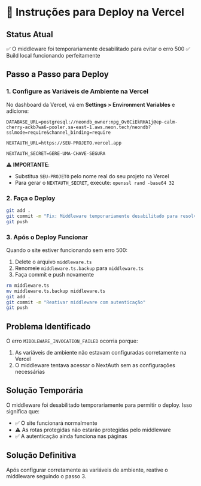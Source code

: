 # 🚀 Instruções para Deploy na Vercel

## Status Atual
✅ O middleware foi temporariamente desabilitado para evitar o erro 500
✅ Build local funcionando perfeitamente

## Passo a Passo para Deploy

### 1. Configure as Variáveis de Ambiente na Vercel

No dashboard da Vercel, vá em **Settings > Environment Variables** e adicione:

```env
DATABASE_URL=postgresql://neondb_owner:npg_Ov6CiEkRHA1j@ep-calm-cherry-ackb7wa6-pooler.sa-east-1.aws.neon.tech/neondb?sslmode=require&channel_binding=require

NEXTAUTH_URL=https://SEU-PROJETO.vercel.app

NEXTAUTH_SECRET=GERE-UMA-CHAVE-SEGURA
```

⚠️ **IMPORTANTE**:
- Substitua `SEU-PROJETO` pelo nome real do seu projeto na Vercel
- Para gerar o `NEXTAUTH_SECRET`, execute: `openssl rand -base64 32`

### 2. Faça o Deploy

```bash
git add .
git commit -m "Fix: Middleware temporariamente desabilitado para resolver erro 500"
git push
```

### 3. Após o Deploy Funcionar

Quando o site estiver funcionando sem erro 500:

1. Delete o arquivo `middleware.ts`
2. Renomeie `middleware.ts.backup` para `middleware.ts`
3. Faça commit e push novamente

```bash
rm middleware.ts
mv middleware.ts.backup middleware.ts
git add .
git commit -m "Reativar middleware com autenticação"
git push
```

## Problema Identificado

O erro `MIDDLEWARE_INVOCATION_FAILED` ocorria porque:
1. As variáveis de ambiente não estavam configuradas corretamente na Vercel
2. O middleware tentava acessar o NextAuth sem as configurações necessárias

## Solução Temporária

O middleware foi desabilitado temporariamente para permitir o deploy. 
Isso significa que:
- ✅ O site funcionará normalmente
- ⚠️ As rotas protegidas não estarão protegidas pelo middleware
- ✅ A autenticação ainda funciona nas páginas

## Solução Definitiva

Após configurar corretamente as variáveis de ambiente, reative o middleware seguindo o passo 3.